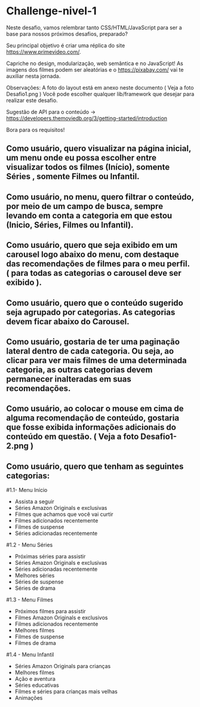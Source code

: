 # Challenge-nivel-1

Neste desafio, vamos relembrar tanto CSS/HTML/JavaScript para ser a base para nossos próximos desafios, preparado?

Seu principal objetivo é criar uma réplica do site https://www.primevideo.com/.

Capriche no design, modularização, web semântica e no JavaScript!
As imagens dos filmes podem ser aleatórias e o https://pixabay.com/ vai te auxiliar nesta jornada.

Observações:
A foto do layout está em anexo neste documento ( Veja a foto Desafio1.png )
Você pode escolher qualquer lib/framework que desejar para realizar este desafio.

Sugestão de API para o conteúdo -> https://developers.themoviedb.org/3/getting-started/introduction

Bora para os requisitos!

## Como usuário, quero visualizar na página inicial, um menu onde eu possa escolher entre visualizar todos os filmes (Início), somente Séries , somente Filmes ou Infantil.

## Como usuário, no menu, quero filtrar o conteúdo, por meio de um campo de busca, sempre levando em conta a categoria em que estou (Inicio, Séries, Filmes ou Infantil).

## Como usuário, quero que seja exibido em um carousel logo abaixo do menu, com destaque das recomendações de filmes para o meu perfil. ( para todas as categorias o carousel deve ser exibido ).

## Como usuário, quero que o conteúdo sugerido seja agrupado por categorias. As categorias devem ficar abaixo do Carousel.

## Como usuário, gostaria de ter uma paginação lateral dentro de cada categoria. Ou seja, ao clicar para ver mais filmes de uma determinada categoria, as outras categorias devem permanecer inalteradas em suas recomendações.

## Como usuário, ao colocar o mouse em cima de alguma recomendação de conteúdo, gostaria que fosse exibida informações adicionais do conteúdo em questão. ( Veja a foto Desafio1-2.png )

## Como usuário, quero que tenham as seguintes categorias:
#1.1- Menu Início
- Assista a seguir
- Séries Amazon Originals e exclusivas
- Filmes que achamos que você vai curtir
- Filmes adicionados recentemente
- Filmes de suspense
- Séries adicionadas recentemente

#1.2 - Menu Séries
- Próximas séries para assistir
- Séries Amazon Originals e exclusivas
- Séries adicionadas recentemente
- Melhores séries
- Séries de suspense
- Séries de drama

#1.3 - Menu Filmes
- Próximos filmes para assistir
- Filmes Amazon Originals e exclusivos
- Filmes adicionados recentemente
- Melhores filmes
- Filmes de suspense
- Filmes de drama

#1.4 - Menu Infantil
- Séries Amazon Originals para crianças
- Melhores filmes
- Ação e aventura
- Séries educativas
- Filmes e séries para crianças mais velhas
- Animações

